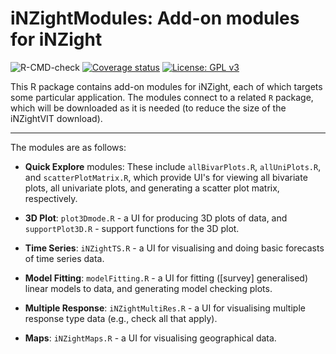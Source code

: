 # iNZightModules: Add-on modules for iNZight

![R-CMD-check](https://github.com/iNZightVIT/iNZightModules/workflows/R-CMD-check/badge.svg)
[![Coverage status](https://codecov.io/gh/iNZightVIT/iNZightModules/branch/dev/graph/badge.svg)](https://codecov.io/github/iNZightVIT/iNZightModules?branch=dev)
[![License: GPL v3](https://img.shields.io/badge/License-GPL%20v3-blue.svg)](http://www.gnu.org/licenses/gpl-3.0)

This R package contains add-on modules for iNZight, each of which targets some particular application.
The modules connect to a related `R` package, which will be downloaded as it is needed (to reduce the size of the iNZightVIT download).

---

The modules are as follows:

- **Quick Explore** modules:
  These include `allBivarPlots.R`, `allUniPlots.R`, and `scatterPlotMatrix.R`,
  which provide UI's for viewing all bivariate plots, all univariate plots, and
  generating a scatter plot matrix, respectively.

- **3D Plot**:
  `plot3Dmode.R` - a UI for producing 3D plots of data, and `supportPlot3D.R` - support functions for the 3D plot.

- **Time Series**:
  `iNZightTS.R` - a UI for visualising and doing basic forecasts of time series data.

- **Model Fitting**:
  `modelFitting.R` - a UI for fitting ([survey] generalised) linear models to data, and generating model checking plots.

- **Multiple Response**:
  `iNZightMultiRes.R` - a UI for visualising multiple response type data (e.g., check all that apply).

- **Maps**:
  `iNZightMaps.R` - a UI for visualising geographical data.
